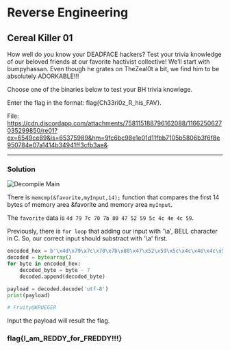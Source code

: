 # Reverse Engineering

## Cereal Killer 01

How well do you know your DEADFACE hackers? Test your trivia knowledge of our beloved friends at our favorite hactivist collective! We’ll start with bumpyhassan. Even though he grates on TheZeal0t a bit, we find him to be absolutely ADORKABLE!!!

Choose one of the binaries below to test your BH trivia knowlege.

Enter the flag in the format: flag{Ch33ri0z_R_his_FAV}.

File: https://cdn.discordapp.com/attachments/758115188796162088/1166250627035299850/re01?ex=6549ce89&is=65375989&hm=9fc6bc98e1e01d11fbb7105b5806b3f6f8e950784e07a1414b34941ff3cfb3ae&

---

### Solution

![Decompile Main](https://media.discordapp.net/attachments/758115188796162088/1166254333453668402/image.png?ex=6549d1fd&is=65375cfd&hm=d298ca8dd3a240f4c5031556f40031cedc9b1e94f661fbf8daff44f884f9d89d&=&width=1028&height=1068)

There is `memcmp(&favorite,myInput,14);` function that compares the first 14 bytes of memory area &favorite and memory area `myInput`.

The `favorite` data is `4d 79 7c 70 7b 80 47 52 59 5c 4c 4e 4c 59`.

Previously, there is `for loop` that adding our input with '\a', BELL character in C. So, our correct input should substract with '\a' first.

```python
encoded_hex = b'\x4d\x79\x7c\x70\x7b\x80\x47\x52\x59\x5c\x4c\x4e\x4c\x59'
decoded = bytearray()
for byte in encoded_hex:
    decoded_byte = byte - 7
    decoded.append(decoded_byte)

payload = decoded.decode('utf-8')
print(payload)

# Fruity@KRUEGER
```

Input the payload will result the flag.

### flag{I_am_REDDY_for_FREDDY!!!}